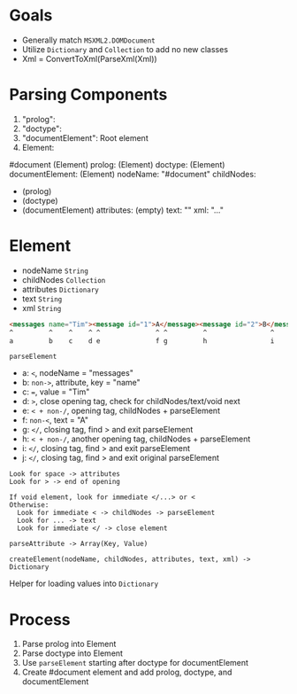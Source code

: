 # Goals

- Generally match `MSXML2.DOMDocument`
- Utilize `Dictionary` and `Collection` to add no new classes
- Xml = ConvertToXml(ParseXml(Xml))

# Parsing Components

1. "prolog": <? ... ?>
2. "doctype": <!doctype ... [...]>
3. "documentElement": Root element
4. Element: 

#document (Element)
  prolog: (Element)
  doctype: (Element)
  documentElement: (Element)
  nodeName: "#document"
  childNodes:
  - (prolog)
  - (doctype)
  - (documentElement)
  attributes: (empty)
  text: ""
  xml: "..."

# Element

- nodeName `String`
- childNodes `Collection`
- attributes `Dictionary`
- text `String`
- xml `String`

```html
<messages name="Tim"><message id="1">A</message><message id="2">B</message></messages>
^         ^    ^    ^ ^              ^ ^         ^                ^         ^
a         b    c    d e              f g         h                i         j
```

`parseElement`

- a: `<`, nodeName = "messages"
- b: `non->`, attribute, key = "name"
- c: `=`, value = "Tim"
- d: `>`, close opening tag, check for childNodes/text/void next
- e: `< + non-/`, opening tag, childNodes + parseElement
- f: `non-<`, text = "A"
- g: `</`, closing tag, find > and exit parseElement
- h: `< + non-/`, another opening tag, childNodes + parseElement
- i: `</`, closing tag, find > and exit parseElement
- j: `</`, closing tag, find > and exit original parseElement

```
Look for space -> attributes
Look for > -> end of opening

If void element, look for immediate </...> or <
Otherwise:
  Look for immediate < -> childNodes -> parseElement
  Look for ... -> text
  Look for immediate </ -> close element
```

`parseAttribute -> Array(Key, Value)`

`createElement(nodeName, childNodes, attributes, text, xml) -> Dictionary`

Helper for loading values into `Dictionary`

# Process

1. Parse prolog into Element
2. Parse doctype into Element
3. Use `parseElement` starting after doctype for documentElement
4. Create #document element and add prolog, doctype, and documentElement
